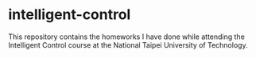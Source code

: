 # intelligent-control
This repository contains the homeworks I have done while attending the Intelligent Control course at the National Taipei University of Technology.
